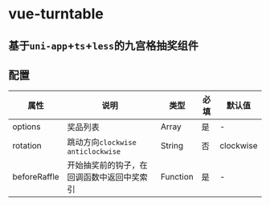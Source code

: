 # vue-turntable

## 基于`uni-app`+`ts`+`less`的九宫格抽奖组件

## 配置

| 属性      | 说明                                                                        | 类型     | 必填 | 默认值      |
| --------- | --------------------------------------------------------------------------- | -------- | ---- | ----------- |
| options     | 奖品列表                                                            | Array   | 是   | -           |
| rotation     |跳动方向`clockwise` `anticlockwise`         | String   | 否   | clockwise |
| beforeRaffle   |开始抽奖前的钩子，在回调函数中返回中奖索引                                                       | Function   | 是   | -        |
